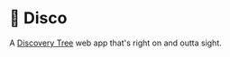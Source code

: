 # 🪩 Disco

A [Discovery Tree](https://www.industriallogic.com/blog/discovery-trees/) web app that's right on and outta sight.
